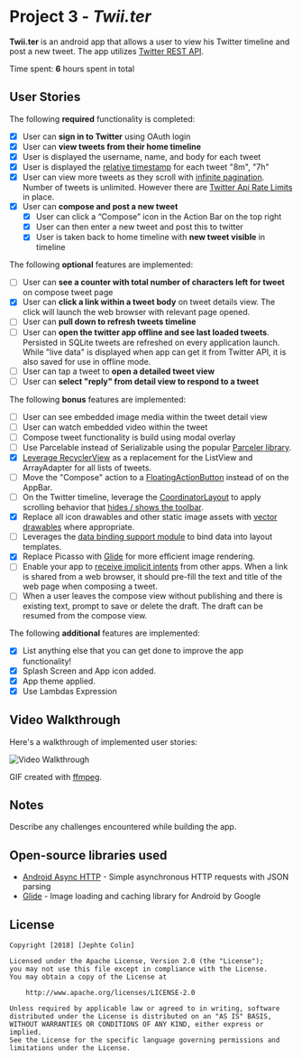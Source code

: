 # Project 3 - *Twii.ter*

**Twii.ter** is an android app that allows a user to view his Twitter timeline and post a new tweet. The app utilizes [Twitter REST API](https://developer.twitter.com/en/docs/api-reference-index).

Time spent: **6** hours spent in total

## User Stories

The following **required** functionality is completed:

* [x]	User can **sign in to Twitter** using OAuth login
* [x]	User can **view tweets from their home timeline**
  * [x] User is displayed the username, name, and body for each tweet
  * [x] User is displayed the [relative timestamp](https://gist.github.com/nesquena/f786232f5ef72f6e10a7) for each tweet "8m", "7h"
  * [x] User can view more tweets as they scroll with [infinite pagination](http://guides.codepath.com/android/Endless-Scrolling-with-AdapterViews-and-RecyclerView). Number of tweets is unlimited.
    However there are [Twitter Api Rate Limits](https://developer.twitter.com/en/docs/basics/rate-limiting) in place.
* [x] User can **compose and post a new tweet**
  * [x] User can click a “Compose” icon in the Action Bar on the top right
  * [x] User can then enter a new tweet and post this to twitter
  * [x] User is taken back to home timeline with **new tweet visible** in timeline

The following **optional** features are implemented:

* [ ] User can **see a counter with total number of characters left for tweet** on compose tweet page
* [x] User can **click a link within a tweet body** on tweet details view. The click will launch the web browser with relevant page opened.
* [ ] User can **pull down to refresh tweets timeline**
* [ ] User can **open the twitter app offline and see last loaded tweets**. Persisted in SQLite tweets are refreshed on every application launch. While "live data" is displayed when app can get it from Twitter API, it is also saved for use in offline mode.
* [ ] User can tap a tweet to **open a detailed tweet view**
* [ ] User can **select "reply" from detail view to respond to a tweet**

The following **bonus** features are implemented:

* [ ] User can see embedded image media within the tweet detail view
* [ ] User can watch embedded video within the tweet
* [ ] Compose tweet functionality is build using modal overlay
* [ ] Use Parcelable instead of Serializable using the popular [Parceler library](http://guides.codepath.com/android/Using-Parceler).
* [x] [Leverage RecyclerView](http://guides.codepath.com/android/Using-the-RecyclerView) as a replacement for the ListView and ArrayAdapter for all lists of tweets.
* [ ] Move the "Compose" action to a [FloatingActionButton](https://github.com/codepath/android_guides/wiki/Floating-Action-Buttons) instead of on the AppBar.
* [ ] On the Twitter timeline, leverage the [CoordinatorLayout](http://guides.codepath.com/android/Handling-Scrolls-with-CoordinatorLayout#responding-to-scroll-events) to apply scrolling behavior that [hides / shows the toolbar](http://guides.codepath.com/android/Using-the-App-ToolBar#reacting-to-scroll).
* [x] Replace all icon drawables and other static image assets with [vector drawables](http://guides.codepath.com/android/Drawables#vector-drawables) where appropriate.
* [ ] Leverages the [data binding support module](http://guides.codepath.com/android/Applying-Data-Binding-for-Views) to bind data into layout templates.
* [x] Replace Picasso with [Glide](http://inthecheesefactory.com/blog/get-to-know-glide-recommended-by-google/en) for more efficient image rendering.
* [ ] Enable your app to [receive implicit intents](http://guides.codepath.com/android/Using-Intents-to-Create-Flows#receiving-implicit-intents) from other apps.  When a link is shared from a web browser, it should pre-fill the text and title of the web page when composing a tweet.
* [ ] When a user leaves the compose view without publishing and there is existing text, prompt to save or delete the draft.  The draft can be resumed from the compose view.

The following **additional** features are implemented:

* [x] List anything else that you can get done to improve the app functionality!
 * [x] Splash Screen and App icon added.
 * [x] App theme applied.
 * [x] Use Lambdas Expression

## Video Walkthrough

Here's a walkthrough of implemented user stories:

<img src='http://i.imgur.com/link/to/your/gif/file.gif' title='Video Walkthrough' width='' alt='Video Walkthrough' />

GIF created with [ffmpeg](https://www.ffmpeg.org/).

## Notes

Describe any challenges encountered while building the app.

## Open-source libraries used

- [Android Async HTTP](https://github.com/loopj/android-async-http) - Simple asynchronous HTTP requests with JSON parsing
- [Glide](https://github.com/bumptech/glide) - Image loading and caching library for Android by Google

## License

    Copyright [2018] [Jephte Colin]

    Licensed under the Apache License, Version 2.0 (the "License");
    you may not use this file except in compliance with the License.
    You may obtain a copy of the License at

        http://www.apache.org/licenses/LICENSE-2.0

    Unless required by applicable law or agreed to in writing, software
    distributed under the License is distributed on an "AS IS" BASIS,
    WITHOUT WARRANTIES OR CONDITIONS OF ANY KIND, either express or implied.
    See the License for the specific language governing permissions and
    limitations under the License.
